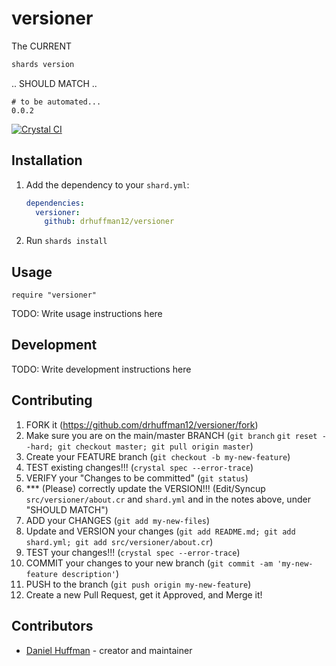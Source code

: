 # versioner

The CURRENT 

```sh
shards version
```

.. SHOULD MATCH ..

```output
# to be automated...
0.0.2
```

[![Crystal CI](https://github.com/drhuffman12/versioner/actions/workflows/crystal.yml/badge.svg)](https://github.com/drhuffman12/versioner/actions/workflows/crystal.yml)

## Installation

1. Add the dependency to your `shard.yml`:

   ```yaml
   dependencies:
     versioner:
       github: drhuffman12/versioner
   ```

2. Run `shards install`

## Usage

```crystal
require "versioner"
```

TODO: Write usage instructions here

## Development

TODO: Write development instructions here

## Contributing

1. FORK it (<https://github.com/drhuffman12/versioner/fork>)
2. Make sure you are on the main/master BRANCH (`git branch`  `git reset --hard; git checkout master; git pull origin master`)
3. Create your FEATURE branch (`git checkout -b my-new-feature`)
4. TEST existing changes!!! (`crystal spec --error-trace`)
5. VERIFY your "Changes to be committed" (`git status`)
6. *** (Please) correctly update the VERSION!!! (Edit/Syncup `src/versioner/about.cr` and `shard.yml` and in the notes above, under "SHOULD MATCH")
7. ADD your CHANGES (`git add my-new-files`)
8. Update and VERSION your changes (`git add README.md; git add shard.yml; git add src/versioner/about.cr`)
9. TEST your changes!!! (`crystal spec --error-trace`)
10. COMMIT your changes to your new branch (`git commit -am 'my-new-feature description'`)
11. PUSH to the branch (`git push origin my-new-feature`)
12. Create a new Pull Request, get it Approved, and Merge it!

## Contributors

- [Daniel Huffman](https://github.com/drhuffman12) - creator and maintainer
